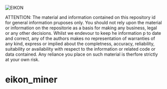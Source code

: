 ![EIKON](https://user-images.githubusercontent.com/74096987/118450549-9996bb80-b6f4-11eb-8097-4cfeae3003fa.JPG)

ATTENTION: The material and information contained on this repository id for general information pruposes only. You should not rely upon the material or information on the repositorie as a basis for making any business, legal or any other decisions. Whilst we endevour to keep he information p to date and correct, any of the authors makes no representation of warranties of any kind, express or implied about the completness, accuracy, reliability, suitability or availability with respect to the information or related code or data contained. Any reliance you place on such material is therfore strictly at your own risk.

# eikon_miner
